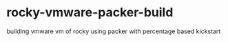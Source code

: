 # rocky-vmware-packer-build
building vmware vm of rocky using packer with percentage based kickstart
